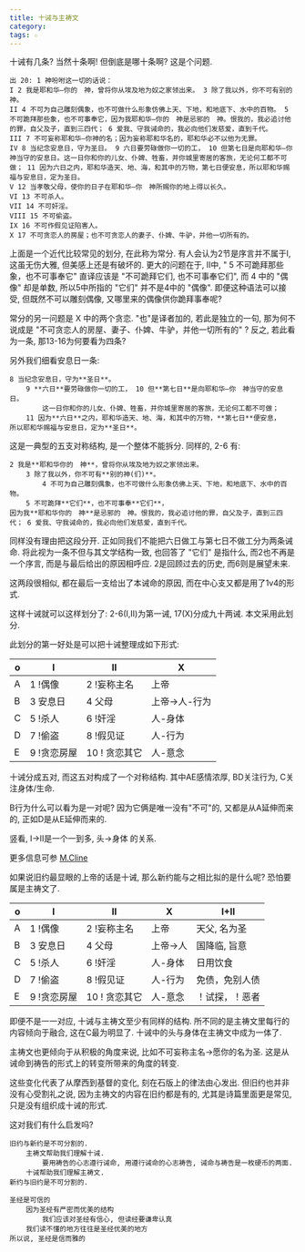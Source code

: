 ```yaml
---
title: 十诫与主祷文
category:
tags: ☆
---
```


十诫有几条? 当然十条啊! 但倒底是哪十条啊? 这是个问题.

```
出 20: 1 神吩咐这一切的话说：
I 2 我是耶和华―你的　神，曾将你从埃及地为奴之家领出来。 3 除了我以外，你不可有别的神。
II 4 不可为自己雕刻偶象，也不可做什么形象仿佛上天、下地，和地底下、水中的百物。 5 不可跪拜那些象，也不可事奉它，因为我耶和华―你的　神是忌邪的　神。恨我的，我必追讨他的罪，自父及子，直到三四代； 6 爱我、守我诫命的，我必向他们发慈爱，直到千代。
III 7 不可妄称耶和华―你神的名；因为妄称耶和华名的，耶和华必不以他为无罪。
IV 8 当纪念安息日，守为圣日。 9 六日要劳碌做你一切的工， 10 但第七日是向耶和华―你　神当守的安息日。这一日你和你的儿女、仆婢、牲畜，并你城里寄居的客旅，无论何工都不可做； 11 因为六日之内，耶和华造天、地、海，和其中的万物，第七日便安息，所以耶和华赐福与安息日，定为圣日。
V 12 当孝敬父母，使你的日子在耶和华―你　神所赐你的地上得以长久。
VI 13 不可杀人。
VII 14 不可奸淫。
VIII 15 不可偷盗。
IX 16 不可作假见证陷害人。
X 17 不可贪恋人的房屋；也不可贪恋人的妻子、仆婢、牛驴，并他一切所有的。
```

上面是一个近代比较常见的划分, 在此称为常分. 有人会认为2节是序言并不属于I, 这虽无伤大雅, 但美感上还是有破坏的. 更大的问题在于, II中, " 5 不可跪拜那些象，也不可事奉它" 直译应该是 "不可跪拜它们, 也不可事奉它们", 而 4 中的 "偶像" 却是单数, 所以5中所指的 "它们" 并不是4中的 "偶像". 即便这种语法可以接受, 但既然不可以雕刻偶像, 又哪里来的偶像供你跪拜事奉呢?

常分的另一问题是 X 中的两个贪恋. "也"是译者加的, 若此是独立的一句, 那为何不说成是 "不可贪恋人的房屋、妻子、仆婢、牛驴，并他一切所有的" ? 反之, 若此看为一条, 那13-16为何要看为四条?

另外我们细看安息日一条:

```
8 当纪念安息日，守为**圣日**。
    9 **六日**要劳碌做你一切的工， 10 但**第七日**是向耶和华―你　神当守的安息日。
        这一日你和你的儿女、仆婢、牲畜，并你城里寄居的客旅，无论何工都不可做；
    11 因为**六日**之内，耶和华造天、地、海，和其中的万物，**第七日**便安息，
所以耶和华赐福与安息日，定为**圣日**。
```

这是一典型的五支对称结构, 是一个整体不能拆分. 同样的, 2-6 有:

```
2 我是**耶和华你的　神**，曾将你从埃及地为奴之家领出来。
    3 除了我以外，你不可有**别的神(们)**。
        4 不可为自己雕刻偶象，也不可做什么形象仿佛上天、下地，和地底下、水中的百物。
    5 不可跪拜**它们**，也不可事奉**它们**，
因为我**耶和华你的　神**是忌邪的　神。恨我的，我必追讨他的罪，自父及子，直到三四代； 6 爱我、守我诫命的，我必向他们发慈爱，直到千代。
```

同样没有理由把这段分开. 正如同我们不能把六日做工与第七日不做工分为两条诫命. 将此视为一条不但与其文学结构一致, 也回答了 "它们" 是指什么, 而2也不再是一个序言, 而是与最后给出的原因相呼应. 2是回顾过去的历史, 而6则是展望未来.

这两段很相似, 都在最后一支给出了本诫命的原因, 而在中心支又都是用了1v4的形式.

这样十诫就可以这样划分了: 2-6(I,II)为第一诫, 17(X)分成九十两诫. 本文采用此划分.

此划分的第一好处是可以把十诫整理成如下形式:

o | I           | II            | X
--|-------------|---------------|--------------
A | 1 !偶像     | 2 !妄称主名   | 上帝
B | 3 安息日    | 4 父母        | 上帝->人-行为
C | 5 !杀人     | 6 !奸淫       | 人-身体
D | 7 !偷盗     | 8 !假见证     | 人-行为
E | 9 !贪恋房屋 | 10 ! 贪恋其它 | 人-意念

十诫分成五对, 而这五对构成了一个对称结构. 其中AE感情浓厚, BD关注行为, C关注身体/生命.

B行为什么可以看为是一对呢? 因为它俩是唯一没有"不可"的, 又都是从A延伸而来的, 正如D是从E延伸而来的.

竖看, I->II是一个一到多, 头->身体 的关系.

更多信息可参 [M.Cline](http://www.chaver.com/Before%20Chapter%20and%20Verse/Part%201%20PDF.pdf)

如果说旧约最显眼的上帝的话是十诫, 那么新约能与之相比拟的是什么呢? 恐怕要属是主祷文了.

o | I           | II            | X        | I+II
--|-------------|---------------|----------|---------------
A | 1 !偶像     | 2 !妄称主名   | 上帝     | 天父, 名为圣
B | 3 安息日    | 4 父母        | 上帝->人 | 国降临, 旨意
C | 5 !杀人     | 6 !奸淫       | 人-身体  | 日用饮食
D | 7 !偷盗     | 8 !假见证     | 人-行为  | 免债，免别人债
E | 9 !贪恋房屋 | 10 ! 贪恋其它 | 人-意念  | ！试探，！恶者

即便不是一一对应, 十诫与主祷文至少有同样的结构. 所不同的是主祷文里每行的内容倾向于融合, 这在C最为明显了. 十诫中的头与身体在主祷文中成为一体了.

主祷文也更倾向于从积极的角度来说, 比如不可妄称主名->愿你的名为圣. 这是从诫命到祷告的形式上的转变所带来的角度的转变.

这些变化代表了从摩西到基督的变化, 刻在石版上的律法由心发出. 但旧约也并非没有心受割礼之说, 因为主祷文的内容在旧约都是有的, 尤其是诗篇里面更是常见, 只是没有组织成十诫的形式.

这对我们有什么启发吗?

```
旧约与新约是不可分割的.
    主祷文帮助我们理解十诫.
        要用祷告的心志遵行诫命, 用遵行诫命的心志祷告, 诫命与祷告是一枚硬币的两面.
    十诫帮助我们理解主祷文.
新约与旧约是不可分割的.

圣经是可信的
    因为圣经有严密而优美的结构
        我们应该对圣经有信心, 但读经要谦卑认真
    我们读不懂的地方往往是圣经优美的地方
所以说, 圣经是信而雅的
```
